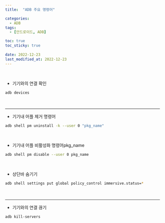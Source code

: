 ```yaml
---
title:  "ADB 주요 명령어"

categories:
  - ADB
tags:
  - [안드로이드, ADB]

toc: true
toc_sticky: true
 
date: 2022-12-23
last_modified_at: 2022-12-23
---
```


<br/>

- 기기와의 연결 확인
```bash
adb devices
```
<br/>

---


- 기기내 어플 제거 명령어
```bash
adb shell pm uninstall -k --user 0 "pkg_name"
```
<br/>

- 기기내 어플 비활성화 명령어pkg_name
```bash
adb shell pm disable --user 0 pkg_name
```
<br/>

- 상단바 숨기기
```bash
adb shell settings put global policy_control immersive.status=*
```
<br/>

---


- 기기와의 연결 끊기
```bash
adb kill-servers
```
<br/>